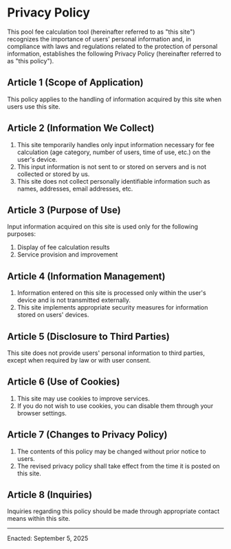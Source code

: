 # Privacy Policy

This pool fee calculation tool (hereinafter referred to as "this site") recognizes the importance of users' personal information and, in compliance with laws and regulations related to the protection of personal information, establishes the following Privacy Policy (hereinafter referred to as "this policy").

## Article 1 (Scope of Application)

This policy applies to the handling of information acquired by this site when users use this site.

## Article 2 (Information We Collect)

1. This site temporarily handles only input information necessary for fee calculation (age category, number of users, time of use, etc.) on the user's device.
2. This input information is not sent to or stored on servers and is not collected or stored by us.
3. This site does not collect personally identifiable information such as names, addresses, email addresses, etc.

## Article 3 (Purpose of Use)

Input information acquired on this site is used only for the following purposes:

1. Display of fee calculation results
2. Service provision and improvement

## Article 4 (Information Management)

1. Information entered on this site is processed only within the user's device and is not transmitted externally.
2. This site implements appropriate security measures for information stored on users' devices.

## Article 5 (Disclosure to Third Parties)

This site does not provide users' personal information to third parties, except when required by law or with user consent.

## Article 6 (Use of Cookies)

1. This site may use cookies to improve services.
2. If you do not wish to use cookies, you can disable them through your browser settings.

## Article 7 (Changes to Privacy Policy)

1. The contents of this policy may be changed without prior notice to users.
2. The revised privacy policy shall take effect from the time it is posted on this site.

## Article 8 (Inquiries)

Inquiries regarding this policy should be made through appropriate contact means within this site.

---

Enacted: September 5, 2025
